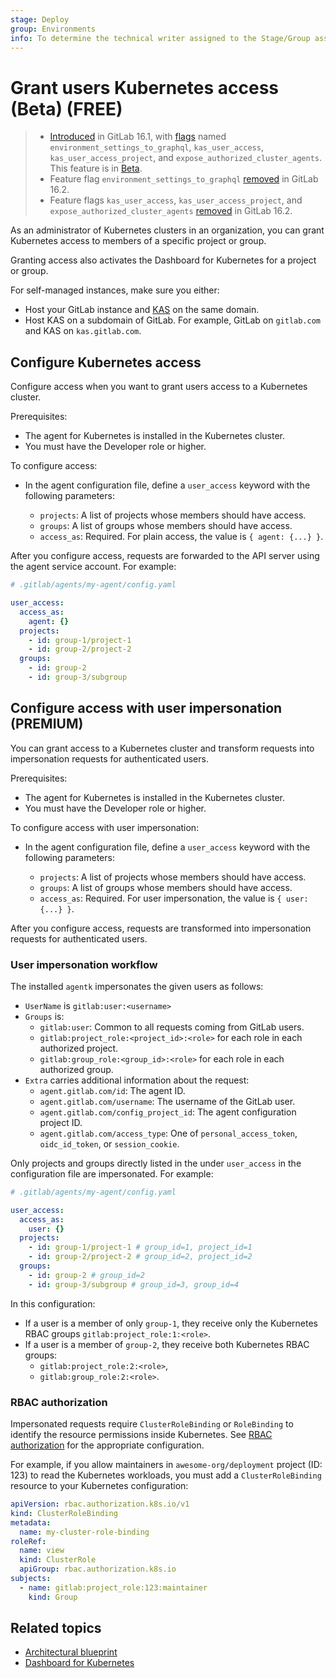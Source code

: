 ```yaml
---
stage: Deploy
group: Environments
info: To determine the technical writer assigned to the Stage/Group associated with this page, see https://about.gitlab.com/handbook/product/ux/technical-writing/#assignments
---
```


# Grant users Kubernetes access (Beta) **(FREE)**

> - [Introduced](https://gitlab.com/gitlab-org/gitlab/-/issues/390769) in GitLab 16.1, with [flags](../../../administration/feature_flags.md) named `environment_settings_to_graphql`, `kas_user_access`, `kas_user_access_project`, and `expose_authorized_cluster_agents`. This feature is in [Beta](../../../policy/experiment-beta-support.md#beta).
> - Feature flag `environment_settings_to_graphql` [removed](https://gitlab.com/gitlab-org/gitlab/-/merge_requests/124177) in GitLab 16.2.
> - Feature flags `kas_user_access`, `kas_user_access_project`, and `expose_authorized_cluster_agents` [removed](https://gitlab.com/gitlab-org/gitlab/-/merge_requests/125835) in GitLab 16.2.

As an administrator of Kubernetes clusters in an organization, you can grant Kubernetes access to members
of a specific project or group.

Granting access also activates the Dashboard for Kubernetes for a project or group.

For self-managed instances, make sure you either:

- Host your GitLab instance and [KAS](../../../administration/clusters/kas.md) on the same domain.
- Host KAS on a subdomain of GitLab. For example, GitLab on `gitlab.com` and KAS on `kas.gitlab.com`.

## Configure Kubernetes access

Configure access when you want to grant users access
to a Kubernetes cluster.

Prerequisites:

- The agent for Kubernetes is installed in the Kubernetes cluster.
- You must have the Developer role or higher.

To configure access:

- In the agent configuration file, define a `user_access` keyword with the following parameters:

  - `projects`: A list of projects whose members should have access.
  - `groups`: A list of groups whose members should have access.
  - `access_as`: Required. For plain access, the value is `{ agent: {...} }`.

After you configure access, requests are forwarded to the API server using
the agent service account.
For example:

```yaml
# .gitlab/agents/my-agent/config.yaml

user_access:
  access_as:
    agent: {}
  projects:
    - id: group-1/project-1
    - id: group-2/project-2
  groups:
    - id: group-2
    - id: group-3/subgroup
```

## Configure access with user impersonation **(PREMIUM)**

You can grant access to a Kubernetes cluster and transform
requests into impersonation requests for authenticated users.

Prerequisites:

- The agent for Kubernetes is installed in the Kubernetes cluster.
- You must have the Developer role or higher.

To configure access with user impersonation:

- In the agent configuration file, define a `user_access` keyword with the following parameters:

  - `projects`: A list of projects whose members should have access.
  - `groups`: A list of groups whose members should have access.
  - `access_as`: Required. For user impersonation, the value is `{ user: {...} }`.

After you configure access, requests are transformed into impersonation requests for
authenticated users.

### User impersonation workflow

The installed `agentk` impersonates the given users as follows:

- `UserName` is `gitlab:user:<username>`
- `Groups` is:
  - `gitlab:user`: Common to all requests coming from GitLab users.
  - `gitlab:project_role:<project_id>:<role>` for each role in each authorized project.
  - `gitlab:group_role:<group_id>:<role>` for each role in each authorized group.
- `Extra` carries additional information about the request:
  - `agent.gitlab.com/id`: The agent ID.
  - `agent.gitlab.com/username`: The username of the GitLab user.
  - `agent.gitlab.com/config_project_id`: The agent configuration project ID.
  - `agent.gitlab.com/access_type`: One of `personal_access_token`,
    `oidc_id_token`, or `session_cookie`.

Only projects and groups directly listed in the under `user_access` in the configuration
file are impersonated. For example:

```yaml
# .gitlab/agents/my-agent/config.yaml

user_access:
  access_as:
    user: {}
  projects:
    - id: group-1/project-1 # group_id=1, project_id=1
    - id: group-2/project-2 # group_id=2, project_id=2
  groups:
    - id: group-2 # group_id=2
    - id: group-3/subgroup # group_id=3, group_id=4
```

In this configuration:

- If a user is a member of only `group-1`, they receive
  only the Kubernetes RBAC groups `gitlab:project_role:1:<role>`.
- If a user is a member of `group-2`, they receive both Kubernetes RBAC groups:
  - `gitlab:project_role:2:<role>`,
  - `gitlab:group_role:2:<role>`.

### RBAC authorization

Impersonated requests require `ClusterRoleBinding` or `RoleBinding` to identify the resource permissions
inside Kubernetes. See [RBAC authorization](https://kubernetes.io/docs/reference/access-authn-authz/rbac/)
for the appropriate configuration.

For example, if you allow maintainers in `awesome-org/deployment` project (ID: 123) to read the Kubernetes workloads,
you must add a `ClusterRoleBinding` resource to your Kubernetes configuration:

```yaml
apiVersion: rbac.authorization.k8s.io/v1
kind: ClusterRoleBinding
metadata:
  name: my-cluster-role-binding
roleRef:
  name: view
  kind: ClusterRole
  apiGroup: rbac.authorization.k8s.io
subjects:
  - name: gitlab:project_role:123:maintainer
    kind: Group
```

## Related topics

- [Architectural blueprint](https://gitlab.com/gitlab-org/cluster-integration/gitlab-agent/-/blob/master/doc/kubernetes_user_access.md)
- [Dashboard for Kubernetes](https://gitlab.com/groups/gitlab-org/-/epics/2493)

<!-- ## Troubleshooting

Include any troubleshooting steps that you can foresee. If you know beforehand what issues
one might have when setting this up, or when something is changed, or on upgrading, it's
important to describe those, too. Think of things that may go wrong and include them here.
This is important to minimize requests for support, and to avoid doc comments with
questions that you know someone might ask.

Each scenario can be a third-level heading, for example `### Getting error message X`.
If you have none to add when creating a doc, leave this section in place
but commented out to help encourage others to add to it in the future. -->
